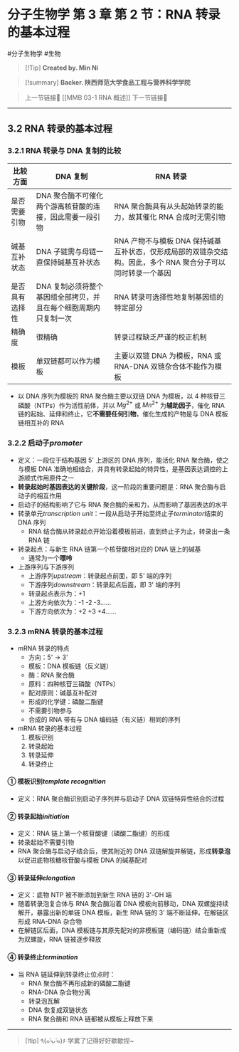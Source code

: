 # 分子生物学 第 3 章 第 2 节：RNA 转录的基本过程
#分子生物学 #生物 


> [!Tip] **Created by. Min Ni**

> [!summary] **Backer. 陕西师范大学食品工程与营养科学学院**

> 上一节链接🔗 [[MMB 03-1 RNA 概述]]
> 下一节链接🔗 

---
## 3.2 RNA 转录的基本过程
### 3.2.1 RNA 转录与 DNA 复制的比较

| 比较方面    | DNA 复制                             | RNA 转录                                                        |
| ------- | ---------------------------------- | ------------------------------------------------------------- |
| 是否需要引物  | DNA 聚合酶不可催化两个游离核苷酸的连接，因此需要一段引物     | RNA 聚合酶具有从头起始转录的能力，故其催化 RNA 合成时无需引物                           |
| 碱基互补状态  | DNA 子链需与母链一直保持碱基互补状态               | RNA 产物不与模板 DNA 保持碱基互补状态，仅形成局部的双链杂交结构。因此，多个 RNA 聚合分子可以同时转录一个基因 |
| 是否具有选择性 | DNA 复制必须将整个基因组全部拷贝，并且在每个细胞周期内只复制一次 | RNA 转录可选择性地复制基因组的特定部分                                         |
| 精确度     | 很精确                                | 转录过程缺乏严谨的校正机制                                                 |
| 模板      | 单双链都可以作为模板                         | 主要以双链 DNA 为模板，RNA 或 RNA-DNA 双链杂合体不能作为模板                       |
- 以 DNA 序列为模板的 RNA 聚合酶主要以双链 DNA 为模板，以 4 种核苷三磷酸（NTPs）作为活性前体，并以 $Mg^{2+}$ 或 $Mn^{2+}$ 为**辅助因子**，催化 RNA 链的起始、延伸和终止，它**不需要任何引物**，催化生成的产物是与 DNA 模板链相互补的 RNA
### 3.2.2 启动子*promoter*
- 定义：一段位于结构基因 5' 上游区的 DNA 序列，能活化 RNA 聚合酶，使之与模板 DNA 准确地相结合，并具有转录起始的特异性，是基因表达调控的上游顺式作用原件之一
- **转录起始时基因表达的关键阶段**，这一阶段的重要问题是：RNA 聚合酶与启动子的相互作用
- 启动子的结构影响了它与 RNA 聚合酶的亲和力，从而影响了基因表达的水平
- 转录单元*transcription unit*：一段从启动子开始至终止子*terminator*结束的 DNA 序列
	- RNA 结合酶从转录起点开始沿着模板前进，直到终止子为止，转录出一条 RNA 链
- 转录起点：与新生 RNA 链第一个核苷酸相对应的 DNA 链上的碱基
	- 通常为一个**嘌呤**
- 上游序列与下游序列
	- 上游序列*upstream*：转录起点前面，即 5' 端的序列
	- 下游序列*downstream*：转录起点后面，即 3' 端的序列
	- 转录起点表示为：+1
	- 上游方向依次为：-1 -2 -3……
	- 下游方向依次为：+2 +3 +4……
### 3.2.3 mRNA 转录的基本过程
- mRNA 转录的特点
	- 方向：5' -> 3'
	- 模板：DNA 模板链（反义链）
	- 酶：RNA 聚合酶
	- 原料：四种核苷三磷酸（NTPs）
	- 配对原则：碱基互补配对
	- 形成的化学键：磷酸二酯键
	- 不需要引物参与
	- 合成的 RNA 带有与 DNA 编码链（有义链）相同的序列
- mRNA 转录的基本过程
	1. 模板识别
	2. 转录起始
	3. 转录延伸
	4. 转录终止
#### ① 模板识别*template recognition*
- 定义：RNA 聚合酶识别启动子序列并与启动子 DNA 双链特异性结合的过程
#### ② 转录起始*initiation*
- 定义：RNA 链上第一个核苷酸键（磷酸二酯键）的形成
- 转录起始不需要引物
- RNA 聚合酶与启动子结合后，使其附近的 DNA 双链解旋并解链，形成**转录泡**以促进底物核糖核苷酸与模板 DNA 的碱基配对
#### ③ 转录延伸*elongation*
- 定义：底物 NTP 被不断添加到新生 RNA 链的 3'-OH 端
- 随着转录泡复合体与 RNA 聚合酶沿着 DNA 模板向前移动，DNA 双螺旋持续解开，暴露出新的单链 DNA 模板，新生 RNA 链的 3' 端不断延伸，在解链区形成 RNA-DNA 杂合物
- 在解链区后面，DNA 模板链与其原先配对的非模板链（编码链）结合重新成为双螺旋，RNA 链被逐步释放
#### ④ 转录终止*termination*
- 当 RNA 链延伸到转录终止位点时：
	- RNA 聚合酶不再形成新的磷酸二酯键
	- RNA-DNA 杂合物分离
	- 转录泡瓦解
	- DNA 恢复成双链状态
	- RNA 聚合酶和 RNA 链都被从模板上释放下来

---
> [!tip] ٩(๑˃̵ᴗ˂̵๑)۶ 学累了记得好好歇歇捏~
